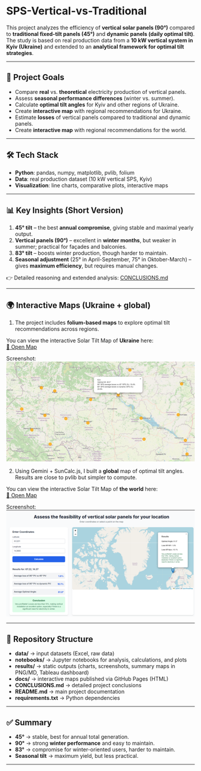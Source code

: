 # SPS-Vertical-vs-Traditional

This project analyzes the efficiency of **vertical solar panels (90°)** compared to **traditional fixed-tilt panels (45°)** and **dynamic panels (daily optimal tilt)**.  
The study is based on real production data from a **10 kW vertical system in Kyiv (Ukraine)** and extended to an **analytical framework for optimal tilt strategies**.

---

## 📌 Project Goals
- Compare **real** vs. **theoretical** electricity production of vertical panels.
- Assess **seasonal performance differences** (winter vs. summer).
- Calculate **optimal tilt angles** for Kyiv and other regions of Ukraine.
- Create **interactive map** with regional recommendations for Ukraine.
- Estimate **losses** of vertical panels compared to traditional and dynamic panels.
- Create **interactive map** with regional recommendations for the world.

---

## 🛠️ Tech Stack
- **Python**: pandas, numpy, matplotlib, pvlib, folium  
- **Data**: real production dataset (10 kW vertical SPS, Kyiv)  
- **Visualization**: line charts, comparative plots, interactive maps  

---

## 📊 Key Insights (Short Version)
1. **45° tilt** – the best **annual compromise**, giving stable and maximal yearly output.  
2. **Vertical panels (90°)** – excellent in **winter months**, but weaker in summer; practical for façades and balconies.  
3. **83° tilt** – boosts winter production, though harder to maintain.  
4. **Seasonal adjustment** (25° in April-September, 75° in Oktober-March) – gives **maximum efficiency**, but requires manual changes.  

👉 Detailed reasoning and extended analysis: [CONCLUSIONS.md](/CONCLUSIONS.md)

---

## 🌍 Interactive Maps (Ukraine + global)
1. The project includes **folium-based maps** to explore optimal tilt recommendations across regions.

You can view the interactive Solar Tilt Map of **Ukraine** here:  
[🔗 Open Map](https://jpohrebitska-dataanalyst.github.io/SPS-Vertical-vs-Traditional/solar_tilt_ukraine_map.html)

Screenshot:  
![Kyiv Map](results/optimal_tilt_map_Ukraine_Kyiv.png)  

2. Using Gemini + SunCalc.js, I built a **global** map of optimal tilt angles.
Results are close to pvlib but simpler to compute.

You can view the interactive Solar Tilt Map of **the world** here:  
[🔗 Open Map](https://gemini.google.com/share/7263b86410c4)

Screenshot:  
![Kyiv Map](results/gemini_map.png)  

---

## 📂 Repository Structure
- **data/** → input datasets (Excel, raw data)
- **notebooks/** → Jupyter notebooks for analysis, calculations, and plots
- **results/** → static outputs (charts, screenshots, summary maps in PNG/MD, Tableau dashboard)
- **docs/** → interactive maps published via GitHub Pages (HTML)
- **CONCLUSIONS.md** → detailed project conclusions
- **README.md** → main project documentation
- **requirements.txt** → Python dependencies

---

## ✅ Summary
- **45°** → stable, best for annual total generation.  
- **90°** → strong **winter performance** and easy to maintain.  
- **83°** → compromise for winter-oriented users, harder to maintain.  
- **Seasonal tilt** → maximum yield, but less practical.  

---
